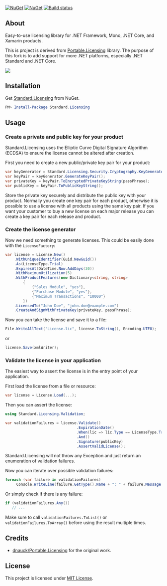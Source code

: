 [![NuGet](https://img.shields.io/nuget/v/Standard.Licensing.svg)](https://www.nuget.org/packages/Standard.Licensing/)
[![NuGet](https://img.shields.io/nuget/dt/Standard.Licensing.svg)](https://www.nuget.org/packages/Standard.Licensing/)
[![Build status](https://ci.appveyor.com/api/projects/status/8jjw5v89h83p80ax/branch/master?svg=true)](https://ci.appveyor.com/project/junian/standard-licensing/branch/master)

## About

Easy-to-use licensing library for .NET Framework, Mono, .NET Core, and Xamarin products.

This is project is derived from [Portable.Licensing](https://github.com/dnauck/Portable.Licensing/) library. The purpose of this fork is to add support for more .NET platforms, especially .NET Standard and .NET Core.

![](https://raw.githubusercontent.com/junian/Standard.Licensing/master/assets/img/standard-licensing-logo.png)

## Installation

Get [Standard.Licensing](https://www.nuget.org/packages/Standard.Licensing/) from NuGet.

```powershell
PM> Install-Package Standard.Licensing
```

## Usage

### Create a private and public key for your product

Standard.Licensing uses the Elliptic Curve Digital Signature Algorithm (ECDSA) to ensure the license cannot be altered after creation.

First you need to create a new public/private key pair for your product:

```csharp
var keyGenerator = Standard.Licensing.Security.Cryptography.KeyGenerator.Create(); 
var keyPair = keyGenerator.GenerateKeyPair(); 
var privateKey = keyPair.ToEncryptedPrivateKeyString(passPhrase);  
var publicKey = keyPair.ToPublicKeyString();
```

Store the private key securely and distribute the public key with your product.
Normally you create one key pair for each product, otherwise it is possible to use a license with all products using the same key pair.
If you want your customer to buy a new license on each major release you can create a key pair for each release and product.

### Create the license generator

Now we need something to generate licenses. This could be easily done with the `LicenseFactory`:

```csharp
var license = License.New()  
    .WithUniqueIdentifier(Guid.NewGuid())  
    .As(LicenseType.Trial)  
    .ExpiresAt(DateTime.Now.AddDays(30))  
    .WithMaximumUtilization(5)  
    .WithProductFeatures(new Dictionary<string, string>  
        {  
            {"Sales Module", "yes"},  
            {"Purchase Module", "yes"},  
            {"Maximum Transactions", "10000"}  
        })  
    .LicensedTo("John Doe", "john.doe@example.com")  
    .CreateAndSignWithPrivateKey(privateKey, passPhrase);
```

Now you can take the license and save it to a file:

```csharp
File.WriteAllText("License.lic", license.ToString(), Encoding.UTF8);
```

or

```csharp
license.Save(xmlWriter);
```

### Validate the license in your application ###

The easiest way to assert the license is in the entry point of your application.

First load the license from a file or resource:

```csharp
var license = License.Load(...);
```

Then you can assert the license:

```csharp
using Standard.Licensing.Validation;

var validationFailures = license.Validate()  
                                .ExpirationDate()  
                                .When(lic => lic.Type == LicenseType.Trial)  
                                .And()  
                                .Signature(publicKey)  
                                .AssertValidLicense();
```

Standard.Licensing will not throw any Exception and just return an enumeration of validation failures.

Now you can iterate over possible validation failures:

```csharp
foreach (var failure in validationFailures)
     Console.WriteLine(failure.GetType().Name + ": " + failure.Message + " - " + failure.HowToResolve);
```

Or simply check if there is any failure:

```csharp
if (validationFailures.Any())
   // ...
```

Make sure to call `validationFailures.ToList()` or `validationFailures.ToArray()` before using the result multiple times.

## Credits

- [dnauck/Portable.Licensing](https://github.com/dnauck/Portable.Licensing/) for the original work.

## License

This project is licensed under [MIT License](https://github.com/junian/Standard.Licensing/blob/master/LICENSE).
